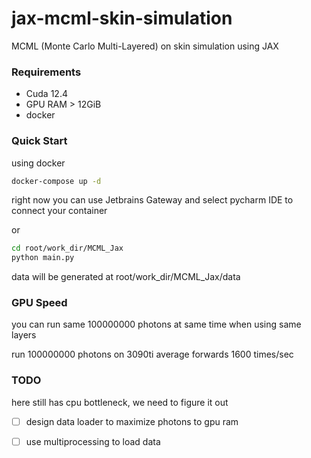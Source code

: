 # jax-mcml-skin-simulation
MCML (Monte Carlo Multi-Layered) on skin simulation using JAX

### Requirements
* Cuda 12.4
* GPU RAM > 12GiB
* docker

### Quick Start
using docker
```bash
docker-compose up -d
```

right now you can use Jetbrains Gateway and select pycharm IDE to connect your container

or

```bash
cd root/work_dir/MCML_Jax
python main.py
```

data will be generated at root/work_dir/MCML_Jax/data


### GPU Speed
you can run same 100000000 photons at same time when using same layers

run 100000000 photons on 3090ti average forwards 1600 times/sec

### TODO
here still has cpu bottleneck, we need to figure it out
- [ ] design data loader to maximize photons to gpu ram
- [ ] use multiprocessing to load data


